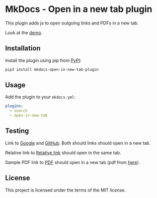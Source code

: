# MkDocs - Open in a new tab plugin

This plugin adds js to open outgoing links and PDFs in a new tab.

Look at the [demo](https://newtab.kubaandrysek.cz/).

## Installation

Install the plugin using pip from [PyPI](https://pypi.org/project/mkdocs-open-in-new-tab/):

```bash
pip3 install mkdocs-open-in-new-tab-plugin
```

## Usage

Add the plugin to your `mkdocs.yml`:

```yaml
plugins:
  - search
  - open-in-new-tab
```


## Testing
Link to [Google](https://google.com) and [GitHub](https://github.com).
Both should links should open in a new tab.

Relative link to [Relative link](./docs/RelativeLink.md) should open in the same tab.

Sample PDF link to [PDF](./docs/assets/sample.pdf) should open in a new tab (pdf from [here](https://www.africau.edu/images/default/sample.pdf)).

## License

This project is licensed under the terms of the MIT license.